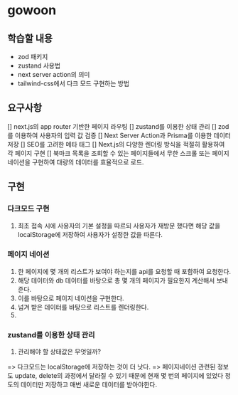 # gowoon

## 학습할 내용

- zod 패키지
- zustand 사용법
- next server action의 의미
- tailwind-css에서 다크 모드 구현하는 방법

## 요구사항

[] next.js의 app router 기반한 페이지 라우팅
[] zustand를 이용한 상태 관리
[] zod를 이용하여 사용자의 입력 값 검증
[] Next Server Action과 Prisma를 이용한 데이터 저장
[] SEO를 고려한 메타 태그
[] Next.js의 다양한 렌더링 방식을 적절히 활용하여 각 페이지 구현
[] 북마크 목록을 조회할 수 있는 페이지들에서 무한 스크롤 또는 페이지네이션을 구현하여 대량의 데이터를 효율적으로 로드.

## 구현

### 다크모드 구현

1. 최초 접속 시에 사용자의 기본 설정을 따르되 사용자가 재방문 했다면 해당 값을 localStorage에 저장하여 사용자가 설정한 값을 따른다.

### 페이지 네이션

1.  한 페이지에 몇 개의 리스트가 보여야 하는지를 api를 요청할 때 포함하여 요청한다.
2.  해당 데이터와 db 데이터를 바탕으로 총 몇 개의 페이지가 필요한지 계산해서 보내준다.
3.  이를 바탕으로 페이지 네이션을 구현한다.
4.  넘겨 받은 데이터를 바탕으로 리스트를 렌더링한다.
5.

### zustand를 이용한 상태 관리

1. 관리해야 할 상태값은 무엇일까?

=> 다크모드는 localStorage에 저장하는 것이 더 낫다.
=> 페이지네이션 관련된 정보도 update, delete의 과정에서 달라질 수 있기 때문에 현재 몇 번의 페이지에 있었다 정도의 데이터만 저장하고 매번 새로운 데이터를 받아야한다.
